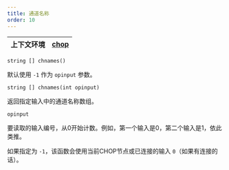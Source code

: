 ```yaml
---
title: 通道名称
order: 10
---
```

| 上下文环境 | [chop](../contexts/chop.html) |
| --- | --- |

`string [] chnames()`

默认使用 `-1` 作为 `opinput` 参数。

`string [] chnames(int opinput)`

返回指定输入中的通道名称数组。

`opinput`

要读取的输入编号，从0开始计数。例如，第一个输入是0，第二个输入是1，依此类推。

如果指定为 `-1`，该函数会使用当前CHOP节点或已连接的输入 `0`（如果有连接的话）。